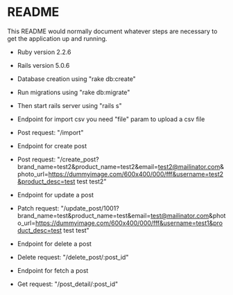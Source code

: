 # README

This README would normally document whatever steps are necessary to get the
application up and running.

* Ruby version 2.2.6

* Rails version 5.0.6

* Database creation using  "rake db:create"

* Run migrations using "rake db:migrate"

* Then start rails server using "rails s"

* Endpoint for import csv you need "file" param to upload a csv file
* Post request: "/import"

* Endpoint for create post
* Post request: "/create_post?brand_name=test2&product_name=test2&email=test2@mailinator.com&photo_url=https://dummyimage.com/600x400/000/fff&username=test2&product_desc=test test test2"


* Endpoint for update a post

* Patch request: "/update_post/1001?brand_name=test&product_name=test&email=test@mailinator.com&photo_url=https://dummyimage.com/600x400/000/fff&username=test1&product_desc=test test test" 


* Endpoint for delete a post

* Delete request: "/delete_post/:post_id"


* Endpoint for fetch a post

* Get request: "/post_detail/:post_id"